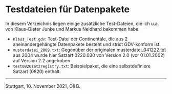 # Testdateien für Datenpakete

In diesem Verzeichnis liegen einige zusätzliche Test-Dateien, die ich u.a. von Klaus-Dieter Junke und Markus Neidhard bekommen habe:

* `Klaus_Test.gdv`:
  Test-Datei der Continentale, die aus 2 aneinandergehängte Datenpakete besteht
  und strict GDV-konform ist.
* `musterdatei_2009.txt`:
  Gegenüber der originalen musterdatei_041222.txt aus 2004 wurde hier Satzart 0220.030 von Version 2.0 (vor 01.01.2002) auf Version 2.2 angehoben
* `test0820satzregistry.txt`:
  Beispielpaket, die eine selbstdefiniere Satzart (0820) enthält.

---
Stuttgart, 10. November 2021,
Oli B.
